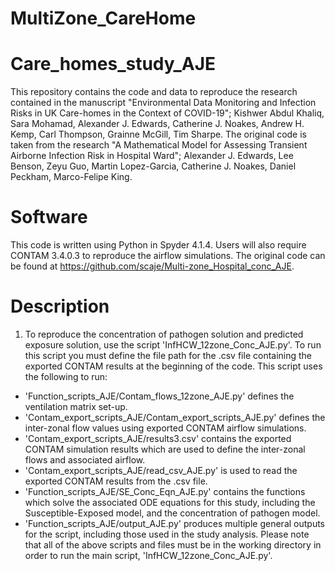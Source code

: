# MultiZone_CareHome
# Care_homes_study_AJE 
This repository contains the code and data to reproduce the research contained in the manuscript "Environmental Data Monitoring and Infection Risks in UK Care-homes in the Context of COVID-19"; Kishwer Abdul Khaliq, Sara Mohamad, Alexander J. Edwards, Catherine J. Noakes, Andrew H. Kemp, Carl Thompson, Grainne McGill, Tim Sharpe.
The original code is taken from the research "A Mathematical Model for Assessing Transient Airborne Infection Risk in Hospital Ward"; Alexander J. Edwards, Lee Benson, Zeyu Guo, Martin Lopez-Garcia, Catherine J. Noakes, Daniel Peckham, Marco-Felipe King. 

# Software
This code is written using Python in Spyder 4.1.4. Users will also require CONTAM 3.4.0.3 to reproduce the airflow simulations. The original code can be found at https://github.com/scaje/Multi-zone_Hospital_conc_AJE.

# Description
1. To reproduce the concentration of pathogen solution and predicted exposure solution, use the script 'InfHCW_12zone_Conc_AJE.py'. To run this script you must define the file path for the .csv file containing the exported CONTAM results at the beginning of the code. This script uses the following to run:
* 'Function_scripts_AJE/Contam_flows_12zone_AJE.py' defines the ventilation matrix set-up.
* 'Contam_export_scripts_AJE/Contam_export_scripts_AJE.py' defines the inter-zonal flow values using exported CONTAM airflow simulations.
* 'Contam_export_scripts_AJE/results3.csv' contains the exported CONTAM simulation results which are used to define the inter-zonal flows and associated airflow. 
* 'Contam_export_scripts_AJE/read_csv_AJE.py' is used to read the exported CONTAM results from the .csv file.
* 'Function_scripts_AJE/SE_Conc_Eqn_AJE.py' contains the functions which solve the associated ODE equations for this study, including the Susceptible-Exposed model, and the concentration of pathogen model.
* 'Function_scripts_AJE/output_AJE.py' produces multiple general outputs for the script, including those used in the study analysis.
Please note that all of the above scripts and files must be in the working directory in order to run the main script, 'InfHCW_12zone_Conc_AJE.py'.

